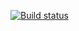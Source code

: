 [![Build status](https://ci.appveyor.com/api/projects/status/6iccxlhtn7k35lfk/branch/main?svg=true)](https://ci.appveyor.com/project/ZickfridZick/aqaweb/branch/main)
